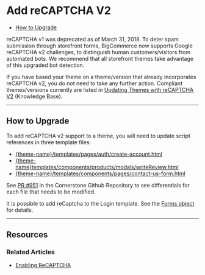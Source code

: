 # Add reCAPTCHA V2
<div class="otp">
  <ul>
    <li><a href="#add-recaptcha_how-to-upgrade">How to Upgrade</a></li>
	</ul>
</div>

reCAPTCHA v1 was deprecated as of March 31, 2018. To deter spam submission through storefront forms, BigCommerce now supports Google reCAPTCHA v2 challenges, to distinguish human customers/visitors from automated bots. We recommend that all storefront themes take advantage of this upgraded bot detection.

If you have based your theme on a theme/version that already incorporates reCAPTCHA v2, you do not need to take any further action. Compliant themes/versions currently are listed in [Updating Themes with reCAPTCHA V2](https://support.bigcommerce.com/s/article/Updating-Themes-with-reCAPTCHA-v2#updatingthemes) (Knowledge Base).

---

<a href='#add-recaptcha_how-to-upgrade' aria-hidden='true' class='block-anchor'  id='add-recaptcha_how-to-upgrade'><i aria-hidden='true' class='linkify icon'></i></a>

## How to Upgrade

To add reCAPTCHA v2 support to a theme, you will need to update script references in three template files:

* [{theme-name}/templates/pages/auth/create-account.html](https://github.com/bigcommerce/cornerstone/pull/951/files#diff-ecbae6e2b7d5bbf5c950d68878e79d99)
* [{theme-name}templates/components/products/modals/writeReview.html](https://github.com/bigcommerce/cornerstone/pull/951/files#diff-945a5d7f1563068188ae39df568cfd43)
* [{theme-name}/templates/components/pages/contact-us-form.html](https://github.com/bigcommerce/cornerstone/pull/951/files#diff-5351402159301e1c225752f03d9f1f8e)

See [PR #951](https://github.com/bigcommerce/cornerstone/pull/951) in the Cornerstone Github Repository to see differentials for each file that needs to be modified.

It is possible to add reCaptcha to the Login template. See the [Forms object](/stencil-docs/reference-docs/) for details.

---

## Resources

### Related Articles

* [Enabling ReCAPTCHA](https://support.bigcommerce.com/s/article/Updating-Themes-with-reCAPTCHA-v2)
